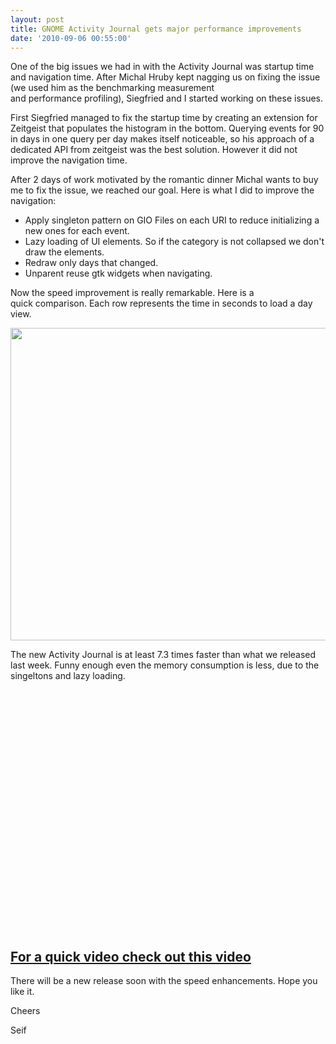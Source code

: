 ```yaml
---
layout: post
title: GNOME Activity Journal gets major performance improvements
date: '2010-09-06 00:55:00'
---
```


One of the big issues we had in with the Activity Journal was startup time and navigation time. After Michal Hruby kept nagging us on fixing the issue (we used him as the benchmarking measurement and performance profiling), Siegfried and I started working on these issues.

First Siegfried managed to fix the startup time by creating an extension for Zeitgeist that populates the histogram in the bottom. Querying events for 90 in days in one query per day makes itself noticeable, so his approach of a dedicated API from zeitgeist was the best solution. However it did not improve the navigation time.

After 2 days of work motivated by the romantic dinner Michal wants to buy me to fix the issue, we reached our goal. Here is what I did to improve the navigation:
<ul>
	<li>Apply singleton pattern on GIO Files on each URI to reduce initializing a new ones for each event.</li>
	<li>Lazy loading of UI elements. So if the category is not collapsed we don't draw the elements.</li>
	<li>Redraw only days that changed.</li>
	<li>Unparent reuse gtk widgets when navigating.</li>
</ul>
Now the speed improvement is really remarkable. Here is a quick comparison. Each row represents the time in seconds to load a day view.

<a href="http://geekyogre.com/content/images/2010/09/aj-times.png"><img class="alignnone size-full wp-image-1561" title="aj-times" src="http://geekyogre.com/content/images/2010/09/aj-times.png" alt="" width="519" height="500" /></a>

The new Activity Journal is at least 7.3 times faster than what we released last week. Funny enough even the memory consumption is less, due to the singeltons and lazy loading.

<object classid="clsid:d27cdb6e-ae6d-11cf-96b8-444553540000" width="480" height="385" codebase="http://download.macromedia.com/pub/shockwave/cabs/flash/swflash.cab#version=6,0,40,0"><param name="allowFullScreen" value="true" /><param name="allowscriptaccess" value="always" /><param name="src" value="http://www.youtube.com/v/vW6UWksC2ps?fs=1&amp;hl=en_US" /><param name="allowfullscreen" value="true" /><embed type="application/x-shockwave-flash" width="480" height="385" src="http://www.youtube.com/v/vW6UWksC2ps?fs=1&amp;hl=en_US" allowscriptaccess="always" allowfullscreen="true"></embed></object>
<h2><a href="http://www.youtube.com/watch?v=vW6UWksC2ps">For a quick video check out this video</a></h2>
There will be a new release soon with the speed enhancements. Hope you like it.

Cheers

Seif